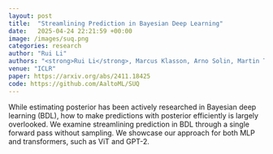 ```yaml
---
layout: post
title:  "Streamlining Prediction in Bayesian Deep Learning"
date:   2025-04-24 22:21:59 +00:00
image: /images/suq.png
categories: research
author: "Rui Li"
authors: "<strong>Rui Li</strong>, Marcus Klasson, Arno Solin, Martin Trapp"
venue: "ICLR"
paper: https://arxiv.org/abs/2411.18425
code: https://github.com/AaltoML/SUQ
---
```

While estimating posterior has been actively researched in Bayesian deep learning (BDL), how to make predictions with posterior efficiently is largely overlooked. We examine streamlining prediction in BDL through a single forward pass without sampling. We showcase our approach for both MLP and transformers, such as ViT and GPT-2.